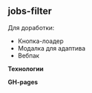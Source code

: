 ## jobs-filter
Для доработки: 
* Кнопка-лоадер
* Модалка для адаптива
* Вебпак

**Технологии**

**GH-pages**
